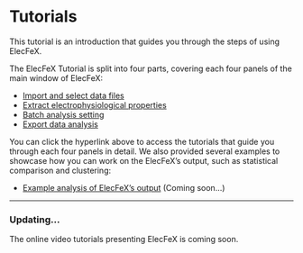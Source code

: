 # Tutorials

This tutorial is an introduction that guides you through the steps of using ElecFeX. 

The ElecFeX Tutorial is split into four parts, covering each four panels of the main window of ElecFeX:

* [Import and select data files](load_data.md)
* [Extract electrophysiological properties](extract_feature.md)
* [Batch analysis setting](batch_analysis.md)
* [Export data analysis](export_result.md)

You can click the hyperlink above to access the tutorials that guide you through each four panels in detail. We also provided several examples to showcase how you can work on the ElecFeX’s output, such as statistical comparison and clustering:

* [Example analysis of ElecFeX’s output](example_analysis.md) (Coming soon...)



---

### Updating...

The online video tutorials presenting ElecFeX is coming soon.
